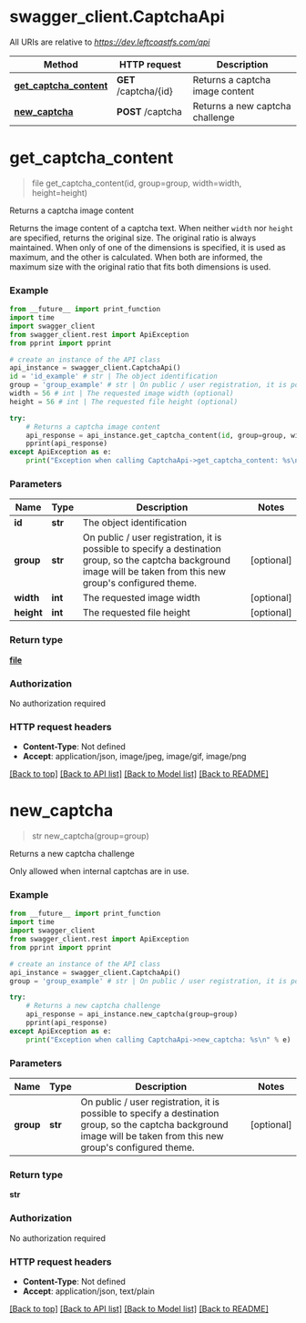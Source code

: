 # swagger_client.CaptchaApi

All URIs are relative to *https://dev.leftcoastfs.com/api*

Method | HTTP request | Description
------------- | ------------- | -------------
[**get_captcha_content**](CaptchaApi.md#get_captcha_content) | **GET** /captcha/{id} | Returns a captcha image content
[**new_captcha**](CaptchaApi.md#new_captcha) | **POST** /captcha | Returns a new captcha challenge


# **get_captcha_content**
> file get_captcha_content(id, group=group, width=width, height=height)

Returns a captcha image content

Returns the image content of a captcha text. When neither `width` nor `height` are specified, returns the original size. The original ratio is always maintained. When only of one of  the dimensions is specified, it is used as maximum, and the other is calculated. When both are informed, the maximum size with the original ratio that fits both dimensions is used.  

### Example
```python
from __future__ import print_function
import time
import swagger_client
from swagger_client.rest import ApiException
from pprint import pprint

# create an instance of the API class
api_instance = swagger_client.CaptchaApi()
id = 'id_example' # str | The object identification
group = 'group_example' # str | On public / user registration, it is possible to specify a destination group, so the captcha background image will be taken from this new group's configured theme.  (optional)
width = 56 # int | The requested image width (optional)
height = 56 # int | The requested file height (optional)

try:
    # Returns a captcha image content
    api_response = api_instance.get_captcha_content(id, group=group, width=width, height=height)
    pprint(api_response)
except ApiException as e:
    print("Exception when calling CaptchaApi->get_captcha_content: %s\n" % e)
```

### Parameters

Name | Type | Description  | Notes
------------- | ------------- | ------------- | -------------
 **id** | **str**| The object identification | 
 **group** | **str**| On public / user registration, it is possible to specify a destination group, so the captcha background image will be taken from this new group&#39;s configured theme.  | [optional] 
 **width** | **int**| The requested image width | [optional] 
 **height** | **int**| The requested file height | [optional] 

### Return type

[**file**](file.md)

### Authorization

No authorization required

### HTTP request headers

 - **Content-Type**: Not defined
 - **Accept**: application/json, image/jpeg, image/gif, image/png

[[Back to top]](#) [[Back to API list]](../README.md#documentation-for-api-endpoints) [[Back to Model list]](../README.md#documentation-for-models) [[Back to README]](../README.md)

# **new_captcha**
> str new_captcha(group=group)

Returns a new captcha challenge

Only allowed when internal captchas are in use.  

### Example
```python
from __future__ import print_function
import time
import swagger_client
from swagger_client.rest import ApiException
from pprint import pprint

# create an instance of the API class
api_instance = swagger_client.CaptchaApi()
group = 'group_example' # str | On public / user registration, it is possible to specify a destination group, so the captcha background image will be taken from this new group's configured theme.  (optional)

try:
    # Returns a new captcha challenge
    api_response = api_instance.new_captcha(group=group)
    pprint(api_response)
except ApiException as e:
    print("Exception when calling CaptchaApi->new_captcha: %s\n" % e)
```

### Parameters

Name | Type | Description  | Notes
------------- | ------------- | ------------- | -------------
 **group** | **str**| On public / user registration, it is possible to specify a destination group, so the captcha background image will be taken from this new group&#39;s configured theme.  | [optional] 

### Return type

**str**

### Authorization

No authorization required

### HTTP request headers

 - **Content-Type**: Not defined
 - **Accept**: application/json, text/plain

[[Back to top]](#) [[Back to API list]](../README.md#documentation-for-api-endpoints) [[Back to Model list]](../README.md#documentation-for-models) [[Back to README]](../README.md)

